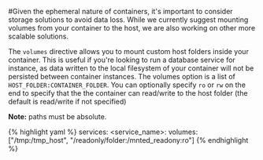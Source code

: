 


#Given the ephemeral nature of containers, it's important to consider storage solutions to avoid data loss. While we currently suggest mounting volumes from your container to the host, we are also working on other more scalable solutions.

The `volumes` directive allows you to mount custom host folders inside your container. This is useful if you're looking to run a database service for instance, as data written to the local filesystem of your container will not be persisted between container instances. The volumes option is a list of `HOST_FOLDER:CONTAINER_FOLDER`. You can optionally specify `ro` or `rw` on the end to specify that the the container can read/write to the host folder (the default is read/write if not specified)




**Note:** paths must be absolute.




{% highlight yaml %}
services:
    <service_name>:
        volumes: ["/tmp:/tmp_host", "/readonly/folder:/mnted_readony:ro"]
{% endhighlight %}
